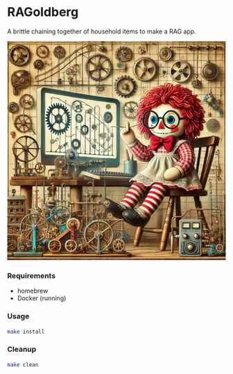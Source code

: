 # RAGoldberg
A brittle chaining together of household items to make a RAG app.

![](./docs/images/RAGolberg.png)

### Requirements
- homebrew
- Docker (running)

### Usage

```bash
make install
```

### Cleanup

```bash
make clean
```
 
